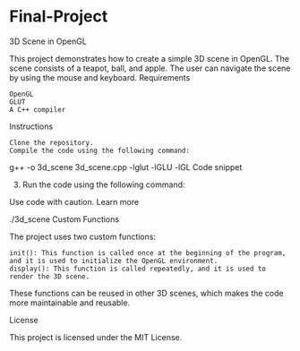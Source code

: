 # Final-Project

3D Scene in OpenGL

This project demonstrates how to create a simple 3D scene in OpenGL. The scene consists of a teapot, ball, and apple. The user can navigate the scene by using the mouse and keyboard.
Requirements

    OpenGL
    GLUT
    A C++ compiler

Instructions

    Clone the repository.
    Compile the code using the following command:

g++ -o 3d_scene 3d_scene.cpp -lglut -lGLU -lGL
Code snippet


3. Run the code using the following command:

Use code with caution. Learn more

./3d_scene
Custom Functions

The project uses two custom functions:

    init(): This function is called once at the beginning of the program, and it is used to initialize the OpenGL environment.
    display(): This function is called repeatedly, and it is used to render the 3D scene.

These functions can be reused in other 3D scenes, which makes the code more maintainable and reusable.

License

This project is licensed under the MIT License.
